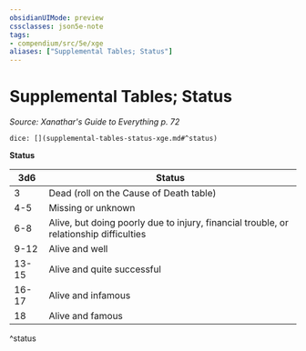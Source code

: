 ```yaml
---
obsidianUIMode: preview
cssclasses: json5e-note
tags:
- compendium/src/5e/xge
aliases: ["Supplemental Tables; Status"]
---
```

# Supplemental Tables; Status
*Source: Xanathar's Guide to Everything p. 72* 

`dice: [](supplemental-tables-status-xge.md#^status)`

**Status**

| 3d6 | Status |
|-----|--------|
| 3 | Dead (roll on the Cause of Death table) |
| 4-5 | Missing or unknown |
| 6-8 | Alive, but doing poorly due to injury, financial trouble, or relationship difficulties |
| 9-12 | Alive and well |
| 13-15 | Alive and quite successful |
| 16-17 | Alive and infamous |
| 18 | Alive and famous |
^status